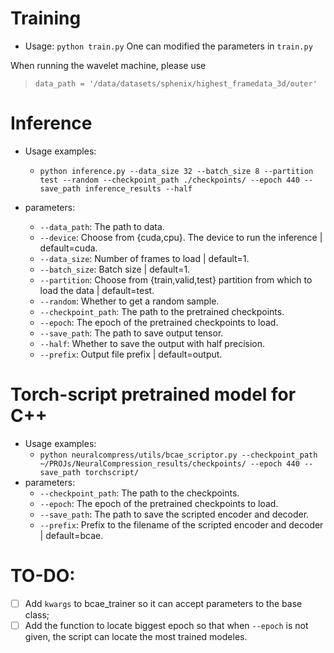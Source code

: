 # Training
- Usage: `python train.py`
One can modified the parameters in `train.py`

When running the wavelet machine, please use
> `data_path = '/data/datasets/sphenix/highest_framedata_3d/outer'`


# Inference
- Usage examples:
    - `python inference.py --data_size 32 --batch_size 8 --partition test --random --checkpoint_path ./checkpoints/ --epoch 440 --save_path inference_results --half`

- parameters:
    - `--data_path`: The path to data.
    - `--device`:    Choose from {cuda,cpu}. The device to run the inference | default=cuda.
    - `--data_size`: Number of frames to load | default=1.
    - `--batch_size`: Batch size | default=1.
    - `--partition`: Choose from {train,valid,test} partition from which to load the data | default=test.
    - `--random`: Whether to get a random sample.
    - `--checkpoint_path`: The path to the pretrained checkpoints.
    - `--epoch`: The epoch of the pretrained checkpoints to load.
    - `--save_path`: The path to save output tensor.
    - `--half`: Whether to save the output with half precision.
    - `--prefix`: Output file prefix | default=output.


# Torch-script pretrained model for C++
- Usage examples:
    - `python neuralcompress/utils/bcae_scriptor.py --checkpoint_path ~/PROJs/NeuralCompression_results/checkpoints/ --epoch 440 --save_path torchscript/`
- parameters:
  - `--checkpoint_path`: The path to the checkpoints.
  - `--epoch`: The epoch of the pretrained checkpoints to load.
  - `--save_path`: The path to save the scripted encoder and decoder.
  - `--prefix`: Prefix to the filename of the scripted encoder and decoder | default=bcae.


# TO-DO:
- [ ] Add `kwargs` to bcae_trainer so it can accept parameters to the base class;
- [ ] Add the function to locate biggest epoch so that when `--epoch` is not given, the script can locate the most trained modeles.
